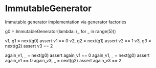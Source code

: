 # ImmutableGenerator
Immutable generator implementation via generator factories



g0 = ImmutableGenerator(lambda: (_ for _ in range(5)))

v1, g1 = next(g0)
assert v1 == 0
v2, g2 = next(g1)
assert v2 == 1
v3, g3 = next(g2)
assert v3 == 2

again_v1, _ = next(g0)
assert again_v1 == 0
again_v1, _ = next(g0)
assert again_v1 == 0
again_v3, _ = next(g2)
assert again_v3 == 2


